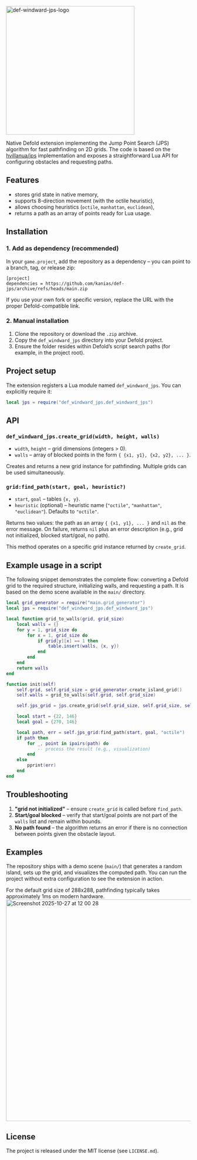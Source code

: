 <img width="350" height="350" alt="def-windward-jps-logo" src="https://github.com/user-attachments/assets/5aa1830f-964c-4e9d-8ce7-2aad38aeda45" />


Native Defold extension implementing the Jump Point Search (JPS) algorithm for fast pathfinding on 2D grids. The code is based on the [hvillanua/jps](https://github.com/hvillanua/jps/) implementation and exposes a straightforward Lua API for configuring obstacles and requesting paths.

## Features

- stores grid state in native memory,
- supports 8-direction movement (with the octile heuristic),
- allows choosing heuristics (`octile`, `manhattan`, `euclidean`),
- returns a path as an array of points ready for Lua usage.

## Installation

### 1. Add as dependency (recommended)

In your `game.project`, add the repository as a dependency – you can point to a branch, tag, or release zip:

```
[project]
dependencies = https://github.com/kanias/def-jps/archive/refs/heads/main.zip
```

If you use your own fork or specific version, replace the URL with the proper Defold-compatible link.

### 2. Manual installation

1. Clone the repository or download the `.zip` archive.
2. Copy the `def_windward_jps` directory into your Defold project.
3. Ensure the folder resides within Defold’s script search paths (for example, in the project root).

## Project setup

The extension registers a Lua module named `def_windward_jps`. You can explicitly require it:

```lua
local jps = require("def_windward_jps.def_windward_jps")
```

## API

### `def_windward_jps.create_grid(width, height, walls)`

- `width`, `height` – grid dimensions (integers > 0).
- `walls` – array of blocked points in the form `{ {x1, y1}, {x2, y2}, ... }`.

Creates and returns a new grid instance for pathfinding. Multiple grids can be used simultaneously.

### `grid:find_path(start, goal, heuristic?)`

- `start`, `goal` – tables `{x, y}`.
- `heuristic` (optional) – heuristic name (`"octile"`, `"manhattan"`, `"euclidean"`). Defaults to `"octile"`.

Returns two values: the path as an array `{ {x1, y1}, ... }` and `nil` as the error message. On failure, returns `nil` plus an error description (e.g., grid not initialized, blocked start/goal, no path).

This method operates on a specific grid instance returned by `create_grid`.

## Example usage in a script

The following snippet demonstrates the complete flow: converting a Defold grid to the required structure, initializing walls, and requesting a path. It is based on the demo scene available in the `main/` directory.

```lua
local grid_generator = require("main.grid_generator")
local jps = require("def_windward_jps.def_windward_jps")

local function grid_to_walls(grid, grid_size)
    local walls = {}
    for y = 1, grid_size do
        for x = 1, grid_size do
            if grid[y][x] == 1 then
                table.insert(walls, {x, y})
            end
        end
    end
    return walls
end

function init(self)
    self.grid, self.grid_size = grid_generator.create_island_grid()
    self.walls = grid_to_walls(self.grid, self.grid_size)

    self.jps_grid = jps.create_grid(self.grid_size, self.grid_size, self.walls)

    local start = {22, 146}
    local goal = {270, 146}

    local path, err = self.jps_grid:find_path(start, goal, "octile")
    if path then
        for _, point in ipairs(path) do
            -- process the result (e.g., visualization)
        end
    else
        pprint(err)
    end
end
```

## Troubleshooting

1. **"grid not initialized"** – ensure `create_grid` is called before `find_path`.
2. **Start/goal blocked** – verify that start/goal points are not part of the `walls` list and remain within bounds.
3. **No path found** – the algorithm returns an error if there is no connection between points given the obstacle layout.

## Examples

The repository ships with a demo scene (`main/`) that generates a random island, sets up the grid, and visualizes the computed path. You can run the project without extra configuration to see the extension in action.

For the default grid size of 288x288, pathfinding typically takes approximately 1ms on modern hardware.
<img width="958" height="603" alt="Screenshot 2025-10-27 at 12 00 28" src="https://github.com/user-attachments/assets/1044283f-227b-4711-8e92-06536a603a48" />


## License

The project is released under the MIT license (see `LICENSE.md`).
